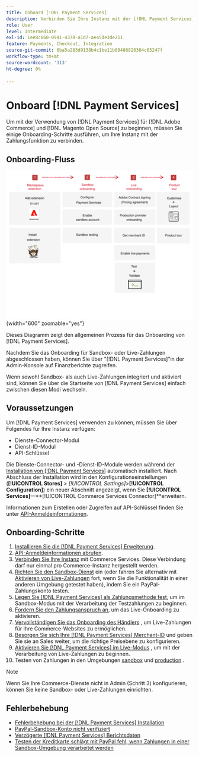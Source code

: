 ```yaml
---
title: Onboard [!DNL Payment Services]
description: Verbinden Sie Ihre Instanz mit der [!DNL Payment Services] Funktionalität, indem Sie einige Onboarding-Schritte ausführen.
role: User
level: Intermediate
exl-id: 1ee8c660-0941-4378-a1d7-ae45de3de211
feature: Payments, Checkout, Integration
source-git-commit: 6ba5a283d9138b4c1be11b80486826304c63247f
workflow-type: tm+mt
source-wordcount: '313'
ht-degree: 0%

---
```


# Onboard [!DNL Payment Services]

Um mit der Verwendung von [!DNL Payment Services] für [!DNL Adobe Commerce] und [!DNL Magento Open Source] zu beginnen, müssen Sie einige Onboarding-Schritte ausführen, um Ihre Instanz mit der Zahlungsfunktion zu verbinden.

## Onboarding-Fluss

![Onboarding-Fluss](assets/onboarding-diagram.svg){width="600" zoomable="yes"}

Dieses Diagramm zeigt den allgemeinen Prozess für das Onboarding von [!DNL Payment Services].

Nachdem Sie das Onboarding für Sandbox- oder Live-Zahlungen abgeschlossen haben, können Sie über &quot;[!DNL Payment Services]&quot;in der Admin-Konsole auf Finanzberichte zugreifen.

Wenn sowohl Sandbox- als auch Live-Zahlungen integriert und aktiviert sind, können Sie über die Startseite von [!DNL Payment Services] einfach zwischen diesen Modi wechseln.

## Voraussetzungen

Um [!DNL Payment Services] verwenden zu können, müssen Sie über Folgendes für Ihre Instanz verfügen:

* Dienste-Connector-Modul
* Dienst-ID-Modul
* API-Schlüssel

Die Dienste-Connector- und -Dienst-ID-Module werden während der [Installation von [!DNL Payment Services]](install.md) automatisch installiert. Nach Abschluss der Installation wird in den Konfigurationseinstellungen (**[!UICONTROL Stores]** > _[!UICONTROL Settings]_>**[!UICONTROL Configuration]**) ein neuer Abschnitt angezeigt, wenn Sie **[!UICONTROL Services]**—**[!UICONTROL Commerce Services Connector]**erweitern.

Informationen zum Erstellen oder Zugreifen auf API-Schlüssel finden Sie unter [API-Anmeldeinformationen](#obtain-api-credentials).

## Onboarding-Schritte

1. [Installieren Sie die  [!DNL Payment Services] Erweiterung](install.md#get-payment-services).
1. [API-Anmeldeinformationen abrufen](connect.md#obtain-api-credentials).
1. [Verbinden Sie Ihre Instanz](connect.md#configure-commerce-services) mit Commerce Services. Diese Verbindung darf nur einmal pro Commerce-Instanz hergestellt werden.
1. [Richten Sie den Sandbox-Dienst](sandbox.md#enable-sandbox-testing) ein (oder fahren Sie alternativ mit [Aktivieren von Live-Zahlungen](sandbox.md#enable-live-payments) fort, wenn Sie die Funktionalität in einer anderen Umgebung getestet haben), indem Sie ein PayPal-Zahlungskonto testen.
1. [Legen Sie  [!DNL Payment Services]  als Zahlungsmethode fest](production.md#set-payment-services-as-payment-method), um im Sandbox-Modus mit der Verarbeitung der Testzahlungen zu beginnen.
1. [Fordern Sie den Zahlungsanspruch an](production.md#request-payments-entitlement-from-adobe), um das Live-Onboarding zu aktivieren.
1. [Vervollständigen Sie das Onboarding des Händlers](production.md#complete-merchant-onboarding) , um Live-Zahlungen für Ihre Commerce-Websites zu ermöglichen.
1. [Besorgen Sie sich Ihre  [!DNL Payment Services] Merchant-ID](production.md#configure-pricing-tier) und geben Sie sie an Sales weiter, um die richtige Preisebene zu konfigurieren.
1. [Aktivieren Sie [!DNL Payment Services] im Live-Modus](production.md#enable-live-payments) , um mit der Verarbeitung von Live-Zahlungen zu beginnen.
1. Testen von Zahlungen in den Umgebungen [sandbox](sandbox.md#test-in-sandbox-environment) und [production](production.md#test-in-production) .

>[!NOTE]
>
>Wenn Sie Ihre Commerce-Dienste nicht in Admin (Schritt 3) konfigurieren, können Sie keine Sandbox- oder Live-Zahlungen einrichten.

## Fehlerbehebung

* [Fehlerbehebung bei der [!DNL Payment Services] Installation](https://experienceleague.adobe.com/docs/commerce-knowledge-base/kb/troubleshooting/payments/payservices-install.html?lang=en)
* [PayPal-Sandbox-Konto nicht verifiziert](https://experienceleague.adobe.com/docs/commerce-knowledge-base/kb/troubleshooting/payments/payservices-paypal-acct.html)
* [Verzögerte [!DNL Payment Services] Berichtsdaten](https://experienceleague.adobe.com/docs/commerce-knowledge-base/kb/troubleshooting/payments/payservices-report-info-delayed.html)
* [Testen der Kreditkarte schlägt mit PayPal fehl, wenn Zahlungen in einer Sandbox-Umgebung verarbeitet werden](https://experienceleague.adobe.com/docs/commerce-knowledge-base/kb/troubleshooting/payments/payservices-cc-sandbox-failure.html?lang=en)
